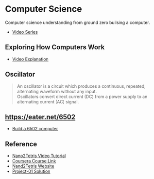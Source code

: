 # Computer Science
Computer science understanding from ground zero builsing a computer.

* [Video Series](https://www.youtube.com/watch?v=tpIctyqH29Q&list=PL8dPuuaLjXtNlUrzyH5r6jN9ulIgZBpdo)

## Exploring How Computers Work
* [Video Explanation](https://www.youtube.com/watch?v=QZwneRb-zqA)

## Oscillator
> An oscillator is a circuit which produces a continuous, repeated, alternating waveform without any input. \
> Oscillators convert direct current (DC) from a power supply to an alternating current (AC) signal.

## https://eater.net/6502
* [Build a 6502 computer](https://www.youtube.com/watch?v=LnzuMJLZRdU)

## Reference
* [Nano2Tetris Video Tutorial](https://www.youtube.com/channel/UC1BDNANKn483ez62k6Ph2JA/playlists)
* [Coursera Course Link](https://www.coursera.org/learn/build-a-computer)
* [Nand2Tetris Website](https://www.nand2tetris.org)
* [Project-01 Solution](https://gist.github.com/mateors/1c58d13f4df9c30ff911886f4c8cc7f9)
